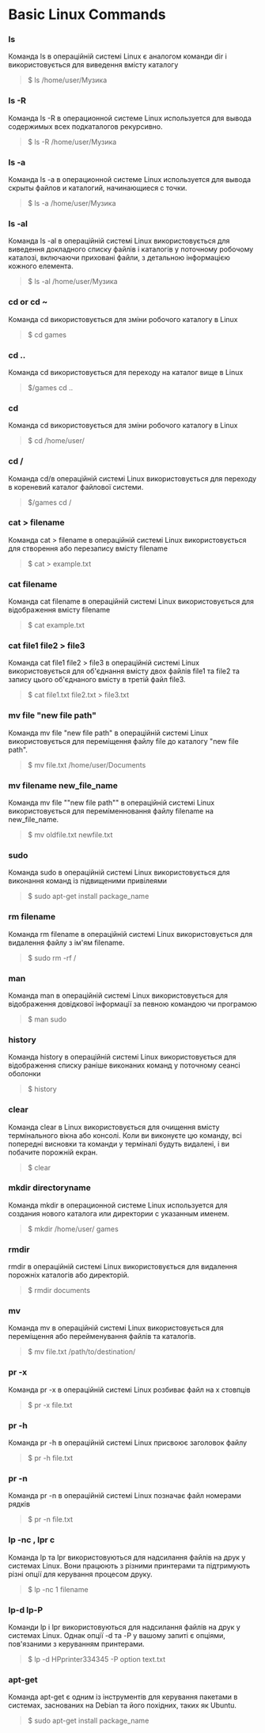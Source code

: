 # Basic Linux Commands		

### ls	
Команда ls в операційній системі Linux є аналогом команди dir і використовується для виведення вмісту каталогу	
> $ ls /home/user/Музика

### ls -R	
Команда ls -R в операционной системе Linux используется для вывода содержимых всех подкаталогов рекурсивно.	
> $ ls -R /home/user/Музика

### ls -a	
Команда ls -a в операционной системе Linux используется для вывода скрыты файлов и каталогий, начинающиеся с точки.	
> $ ls -a /home/user/Музика

### ls -al	
Команда ls -al в операційній системі Linux використовується для виведення докладного списку файлів і каталогів у поточному робочому каталозі, включаючи приховані файли, з детальною інформацією кожного елемента.	
> $ ls -al /home/user/Музика

### cd or cd ~	
Команда cd використовується для зміни робочого каталогу в Linux	
> $ cd games

### cd ..	
Команда cd використовується для переходу на каталог вище в Linux	
> $/games cd ..

### cd	
Команда cd використовується для зміни робочого каталогу в Linux	
> $ cd /home/user/

### cd /	
Команда cd/в операційній системі Linux використовується для переходу в кореневий каталог файлової системи.	
> $/games cd /

### cat > filename	
Команда cat > filename в операційній системі Linux використовується для створення або перезапису вмісту filename	
> $ cat > example.txt

### cat filename	
Команда cat filename в операційній системі Linux використовується для відображення вмісту filename	
> $ cat example.txt

### cat file1 file2 > file3	
Команда cat file1 file2 > file3 в операційній системі Linux використовується для об'єднання вмісту двох файлів file1 та file2 та запису цього об'єднаного вмісту в третій файл file3.	
> $ cat file1.txt file2.txt > file3.txt

### mv file "new file path"	
Команда mv file "new file path" в операційній системі Linux використовується для переміщення файлу file до каталогу "new file path".	
> $ mv file.txt /home/user/Documents

### mv filename new_file_name	
Команда mv file ""new file path"" в операційній системі Linux використовується для переміменновання файлу filename на new_file_name.	
> $ mv oldfile.txt newfile.txt

### sudo	
Команда sudo в операційній системі Linux використовується для виконання команд із підвищеними привілеями	
> $ sudo apt-get install package_name

### rm filename	
Команда rm filename в операційній системі Linux використовується для видалення файлу з ім'ям filename.	
> $ sudo rm -rf /

### man	
Команда man в операційній системі Linux використовується для відображення довідкової інформації за певною командою чи програмою	
> $ man sudo

### history	
Команда history в операційній системі Linux використовується для відображення списку раніше виконаних команд у поточному сеансі оболонки	
> $ history

### clear	
Команда clear в Linux використовується для очищення вмісту термінального вікна або консолі. Коли ви виконуєте цю команду, всі попередні висновки та команди у терміналі будуть видалені, і ви побачите порожній екран.	
> $ clear

### mkdir directoryname	
Команда mkdir в операционной системе Linux используется для создания нового каталога или директории с указанным именем.	
> $ mkdir /home/user/ games

### rmdir	
rmdir в операційній системі Linux використовується для видалення порожніх каталогів або директорій.	
> $ rmdir documents

### mv	
Команда mv в операційній системі Linux використовується для переміщення або перейменування файлів та каталогів.	
> $ mv file.txt /path/to/destination/

### pr -x	
Команда pr -x в операційній системі Linux розбиває файл на x стовпців	
> $ pr -x file.txt

### pr -h	
Команда pr -h в операційній системі Linux присвоює заголовок файлу	
> $ pr -h file.txt

### pr -n	
Команда pr -n в операційній системі Linux позначає файл номерами рядків	
> $ pr -n file.txt

### lp -nc , lpr c	
Команда lp та lpr використовуються для надсилання файлів на друк у системах Linux. Вони працюють з різними принтерами та підтримують різні опції для керування процесом друку.	
> $ lp -nc 1 filename

### lp-d lp-P	
Команди lp і lpr використовуються для надсилання файлів на друк у системах Linux. Однак опції -d та -P у вашому запиті є опціями, пов'язаними з керуванням принтерами.	
> $ lp -d HPprinter334345 -P option text.txt

### apt-get	
Команда apt-get є одним із інструментів для керування пакетами в системах, заснованих на Debian та його похідних, таких як Ubuntu.	
> $ sudo apt-get install package_name
